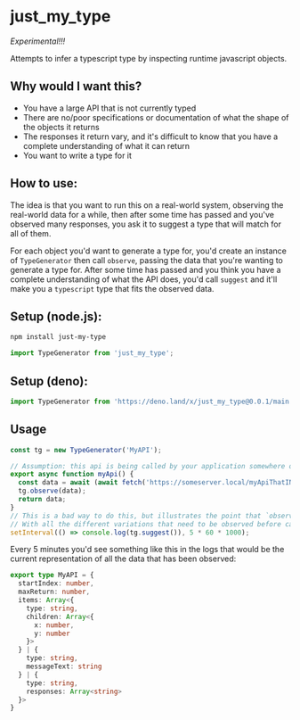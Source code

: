 # just_my_type

*Experimental!!!*

Attempts to infer a typescript type by inspecting runtime javascript objects. 

## Why would I want this?
* You have a large API that is not currently typed
* There are no/poor specifications or documentation of what the shape of the objects it returns
* The responses it return vary, and it's difficult to know that you have a complete understanding of what it can return
* You want to write a type for it

## How to use:
The idea is that you want to run this on a real-world system, observing the real-world data for a while, then after some time has passed and you've observed many responses, you ask it to suggest a type that will match for all of them.

For each object you'd want to generate a type for, you'd create an instance of `TypeGenerator` then call `observe`, passing the data that you're wanting to generate a type for.  After some time has passed and you think you have a complete understanding of what the API does, you'd call `suggest` and it'll make you a `typescript` type that fits the observed data.

## Setup (node.js):
```sh
npm install just-my-type
```
```ts
import TypeGenerator from 'just_my_type';
```

## Setup (deno):
```ts
import TypeGenerator from 'https://deno.land/x/just_my_type@0.0.1/main.ts';
```

## Usage
```ts
const tg = new TypeGenerator('MyAPI');

// Assumption: this api is being called by your application somewhere on a regular basis.
export async function myApi() {
  const data = await (await fetch('https://someserver.local/myApiThatINeedATypeFor/')).json();
  tg.observe(data);
  return data;
}
// This is a bad way to do this, but illustrates the point that `observe` should be called multiple times 
// With all the different variations that need to be observed before calling `suggest`
setInterval(() => console.log(tg.suggest()), 5 * 60 * 1000);
```
Every 5 minutes you'd see something like this in the logs that would be the current representation of all the data that has been observed:
```ts
export type MyAPI = {
  startIndex: number,
  maxReturn: number,
  items: Array<{
    type: string,
    children: Array<{
      x: number,
      y: number
    }>
  } | {
    type: string,
    messageText: string
  } | {
    type: string,
    responses: Array<string>
  }>
}
```
